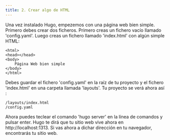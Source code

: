 ```yaml
---
title: 2. Crear algo de HTML
---
```


Una vez instalado Hugo, empezemos con una página web bien simple. Primero debes crear dos ficheros. Primero creas un fichero vacío llamado  'config.yaml'. Luego creas un fichero llamado 'index.html' con algún simple HTML:

```
<html>
<head></head>
<body>
    Página Web bien simple 
</body>
</html>
```

Debes guardar el fichero 'config.yaml' en la raíz de tu proyecto y el fichero 'index.html' en una carpeta llamada 'layouts'. Tu proyecto se verá ahora así :

```
/layouts/index.html
/config.yaml
```

Ahora puedes teclear el comando 'hugo server' en la línea de comandos y pulsar enter. Hugo te dirá que tu sitio web vive ahora en http://localhost:1313. Si vas ahora a dichar dirección en tu navegador, encontrarás tu sitio web.
